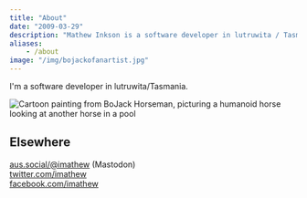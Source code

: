 ```yaml
---
title: "About"
date: "2009-03-29"
description: "Mathew Inkson is a software developer in lutruwita / Tasmania."
aliases:
    - /about
image: "/img/bojackofanartist.jpg"
---
```


I'm a software developer in lutruwita/Tasmania.

![Cartoon painting from BoJack Horseman, picturing a humanoid horse looking at another horse in a pool](/img/bojackofanartist.jpg)

## Elsewhere

<a rel="me noopener" href="https://aus.social/@imathew" title="Mastodon" target="_blank">aus.social/@imathew</a> (Mastodon)<br>
<a rel="me noopener" href="https://twitter.com/imathew" title="Twitter" target="_blank">twitter.com/imathew</a><br>
<a rel="me noopener" href="https://www.facebook.com/imathew" title="Facebook" target="_blank">facebook.com/imathew</a>